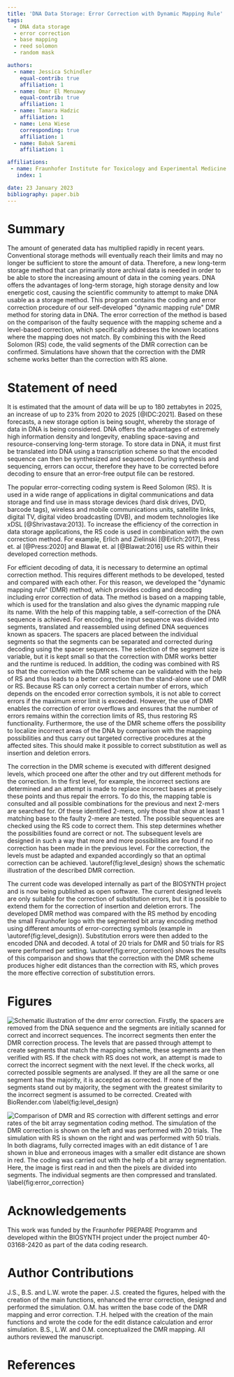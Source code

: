 ```yaml
---
title: 'DNA Data Storage: Error Correction with Dynamic Mapping Rule'
tags:
  - DNA data storage
  - error correction
  - base mapping
  - reed solomon
  - random mask

authors:
  - name: Jessica Schindler
    equal-contrib: true
    affiliation: 1 
  - name: Omar El Menuawy
    equal-contrib: true
    affiliation: 1
  - name: Tamara Hadzic
    affiliation: 1
  - name: Lena Wiese
    corresponding: true 
    affiliation: 1
  - name: Babak Saremi
    affiliation: 1

affiliations:
 - name: Fraunhofer Institute for Toxicology and Experimental Medicine (ITEM), Hannover, Germany
   index: 1

date: 23 January 2023
bibliography: paper.bib
---
```


# Summary

The amount of generated data has multiplied rapidly in recent years. Conventional storage methods will eventually reach their limits and may no longer 
be sufficient to store the amount of data. Therefore, a new long-term storage method that can primarily store archival data is needed in order to be able 
to store the increasing amount of data in the coming years. DNA offers the advantages of long-term storage, high storage density and 
low energetic cost, causing the scientific community to attempt to make DNA usable as a storage method. 
This program contains the coding and error correction procedure of our self-developed "dynamic mapping rule" DMR method for storing data in DNA. 
The error correction of the method is based on the comparison of the faulty sequence with the mapping scheme and a level-based correction, which specifically 
addresses the known locations where the mapping does not match. By combining this with the Reed Solomon (RS) code, the valid segments of the DMR correction can 
be confirmed. Simulations have shown that the correction with the DMR scheme works better than the correction with RS alone. 


# Statement of need 

It is estimated that the amount of data will be up to 180 zettabytes in 2025, an increase 
of up to 23% from 2020 to 2025 [@IDC:2021]. Based on these forecasts, a new storage option is being sought, whereby the storage of data in DNA is being 
considered. DNA offers the advantages of extremely high information density and longevity, enabling space-saving and resource-conserving long-term storage. 
To store data in DNA, it must first be translated into DNA using a transcription scheme so that the encoded sequence can then be synthesized and sequenced.
During synthesis and sequencing, errors can occur, therefore they have to be corrected before decoding to ensure that an error-free output file can be 
restored. 

The popular error-correcting coding system is Reed Solomon (RS). It is used in a wide range of applications in digital communications and data storage and find
use in mass storage devices (hard disk drives, DVD, barcode tags), wireless and mobile communications units, satellite links, digital TV, digital video 
broadcasting (DVB), and modem technologies like xDSL [@Shrivastava:2013]. To increase the efficiency of the correction in data storage applications,
the RS code is used in combination with the own correction method. For example, Erlich and Zielinski [@Erlich:2017], Press et. al [@Press:2020] and 
Blawat et. al [@Blawat:2016] use RS within their developed correction methods.

For efficient decoding of data, it is necessary to determine an optimal correction method. This requires different methods to be developed, tested and 
compared with each other. For this reason, we developed the "dynamic mapping rule" (DMR) method, which provides coding and decoding including error 
correction of data. The method is based on a mapping table, which is used for the translation and also gives the dynamic mapping rule its name. 
With the help of this mapping table, a self-correction of the DNA sequence is achieved. For encoding, the input sequence was divided into segments, 
translated and reassembled using defined DNA sequences known as spacers. The spacers are placed between the individual segments so that the segments 
can be separated and corrected during decoding using the spacer sequences. The selection of the segment size is variable, but it is kept small 
so that the correction with DMR works better and the runtime is reduced. In addition, the coding 
was combined with RS so that the correction with the DMR scheme can be validated with the help of RS and thus leads to a better correction than the 
stand-alone use of DMR or RS. Because RS can only correct a certain number of errors, which depends on the encoded error correction symbols, it is not able 
to correct errors if the maximum error limit is exceeded. However, the use of DMR enables the correction of error overflows and ensures that the number of 
errors remains within the correction limits of RS, thus restoring RS functionality. Furthermore, the use of the DMR scheme offers the possibility to localize 
incorrect areas of the DNA by comparison with the mapping possibilities and thus carry out targeted corrective procedures at the affected sites. 
This should make it possible to correct substitution as well as insertion and deletion errors. 

The correction in the DMR scheme is executed with different designed levels, which proceed one after the other and try out different methods for the correction.
In the first level, for example, the incorrect sections are determined and an attempt is made to replace incorrect bases at precisely these points and thus 
repair the errors. To do this, the mapping table is consulted and all possible combinations for the previous and next 2-mers are searched for. Of these 
identified 2-mers, only those that show at least 1 matching base to the faulty 2-mere are tested. The possible sequences are checked using the RS code 
to correct them. This step determines whether the possibilities found are correct or not. The subsequent levels are designed in such a way that more and more 
possibilities are found if no correction has been made in the previous level. For the correction, the levels must be adapted and expanded accordingly so that 
an optimal correction can be achieved. \autoref{fig:level_design} shows the schematic illustration of the described DMR correction.     

The current code was developed internally as part of the BIOSYNTH project and is now being published as open software. The current designed levels are only 
suitable for the correction of substitution errors, but it is possible to extend them for the correction of insertion and deletion errors. 
The developed DMR method was compared with the RS method by encoding the small Fraunhofer logo with the segmented bit array encoding method using different 
amounts of error-correcting symbols (example in \autoref{fig:level_design}). Substitution errors were then added to the encoded DNA and decoded. 
A total of 20 trials for DMR and 50 trials for RS 
were performed per setting. \autoref{fig:error_correction} shows the results of this comparison and shows that the correction with the DMR scheme 
produces higher edit distances than the correction with RS, which proves the more effective correction of substitution errors. 


# Figures

![Schematic illustration of the dmr error correction. Firstly, the spacers are removed from the DNA sequence and the segments are initially scanned for correct 
and incorrect sequences. The incorrect segments then enter the DMR correction process. The levels that are passed through attempt to create segments that match 
the mapping scheme, these segments are then verified with RS. If the check with RS does not work, an attempt is made to correct the incorrect segment with the 
next level. If the check works, all corrected possible segments are analysed. If they are all the same or one segment has the majority, it is accepted as 
corrected. If none of the segments stand out by majority, the segment with the greatest similarity to the incorrect segment is assumed to be corrected. 
Created with BioRender.com \label{fig:level_design}](dmr_level_design.png)

![Comparison of DMR and RS correction with different settings and error rates of the bit array segmentation coding method. The simulation of the DMR correction
is shown on the left and was performed with 20 trials. The simulation with RS is shown on the right and was performed with 50 trials. In both diagrams, fully 
corrected images with an edit distance of 1 are shown in blue and erroneous images with a smaller edit distance are shown in red. The coding was carried out
with the help of a bit array segmentation. Here, the image is first read in and then the pixels are divided into segments. The individual segments are then 
compressed and translated. \label{fig:error_correction}](DMR_RS_correction_bitarray_segmentation.png)

# Acknowledgements

This work was funded by the Fraunhofer PREPARE Programm and developed within the BIOSYNTH project under the project number 40-03168-2420 as part of the data 
coding research.

# Author Contributions
J.S., B.S. and L.W. wrote the paper. J.S. created the figures, helped with the creation of the main functions, enhanced the error correction, designed and performed the simulation. 
O.M. has written the base code of the DMR mapping and error correction. 
T.H. helped with the creation of the main functions and wrote the code for the edit distance calculation and error simulation. 
B.S., L.W. and O.M. conceptualized the DMR mapping. All authors reviewed the manuscript. 

# References